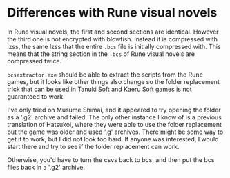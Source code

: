 ﻿# Differences with Rune visual novels

In Rune visual novels, the first and second sections are identical. However the third one is not encrypted with blowfish. Instead it is compressed with lzss, the same lzss that the entire `.bcs` file is initially compressed with. This means that the string section in the `.bcs` of Rune visual novels are compressed twice.

`bcsextractor.exe` should be able to extract the scripts from the Rune games, but it looks like other things also change so the folder replacement trick that can be used in Tanuki Soft and Kaeru Soft games is not guaranteed to work.

I've only tried on Musume Shimai, and it appeared to try opening the folder as a '.g2' archive and failed. The only other instance I know of is a previous translation of Hatsukoi, where they were able to use the folder replacement but the game was older and used '.g' archives.
There might be some way to get it to work, but I did not look too hard. If anyone was interested, I would start there and try to see if the folder replacement can work.

Otherwise, you'd have to turn the csvs back to bcs, and then put the bcs files back in a '.g2' archive.

